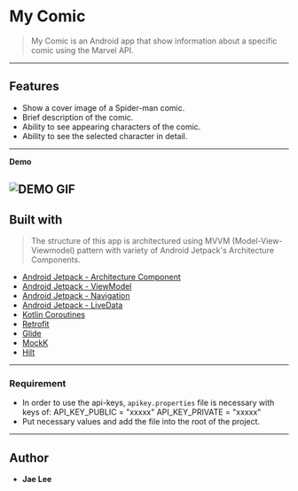 # My Comic

> My Comic is an Android app that show information about a specific comic using the Marvel API.


---

## Features

- Show a cover image of a Spider-man comic.
- Brief description of the comic.
- Ability to see appearing characters of the comic.
- Ability to see the selected character in detail.


---

**Demo**

![DEMO GIF](img/my_comic_demo.gif)
---

## Built with

> The structure of this app is architectured using MVVM (Model-View-Viewmodel) pattern with variety of Android Jetpack's Architecture Components.

* [Android Jetpack - Architecture Component](https://developer.android.com/topic/libraries/architecture)
* [Android Jetpack - ViewModel](https://developer.android.com/topic/libraries/architecture/viewmodel)
* [Android Jetpack - Navigation](https://developer.android.com/guide/navigation)
* [Android Jetpack - LiveData](https://developer.android.com/topic/libraries/architecture/livedata)
* [Kotlin Coroutines](https://kotlinlang.org/docs/reference/coroutines-overview.html)
* [Retrofit](https://square.github.io/retrofit/)
* [Glide](https://github.com/bumptech/glide)
* [MockK](https://mockk.io)
* [Hilt](https://developer.android.com/training/dependency-injection/hilt-android)


---

### Requirement

- In order to use the api-keys, `apikey.properties` file is necessary with keys of:
API_KEY_PUBLIC = "xxxxx"
API_KEY_PRIVATE = "xxxxx"
- Put necessary values and add the file into the root of the project.


---

## Author

* **Jae Lee**